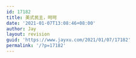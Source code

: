 ```yaml
---
id: 17182
title: 美式民主，呵呵
date: '2021-01-07T13:08:46+08:00'
author: Jay
layout: revision
guid: 'https://www.jayxu.com/2021/01/07/17182'
permalink: '/?p=17182'
---
```


<!-- wp:jetpack/tiled-gallery {"columnWidths":[[66.80737930166802,33.19262069833197],[36.33808841376735,63.66191158623265],[49.78283466919295,50.21716533080705],[54.17176108437918,45.82823891562081],[66.82351027599336,33.17648972400665],[32.67242065444865,67.32757934555134],[49.53961839484566,50.46038160515434]],"ids":[17154,17155,17156,17157,17158,17159,17160,17161,17162,17163,17164,17165,17166,17167,17168,17169,17170,17171],"linkTo":"media"} -->
<div class="wp-block-jetpack-tiled-gallery aligncenter is-style-rectangular"><div class="tiled-gallery__gallery"><div class="tiled-gallery__row"><div class="tiled-gallery__col" style="flex-basis:66.80737930166802%"><figure class="tiled-gallery__item"><a href="https://i1.wp.com/www.jayxu.com/log/wp-content/uploads/2021/01/20210107_112613.png?ssl=1"><img alt="" data-height="709" data-id="17154" data-link="https://www.jayxu.com/?attachment_id=17154" data-url="https://www.jayxu.com/log/wp-content/uploads/2021/01/20210107_112613.png" data-width="850" src="https://i1.wp.com/www.jayxu.com/log/wp-content/uploads/2021/01/20210107_112613.png?ssl=1" layout="responsive"/></a></figure></div><div class="tiled-gallery__col" style="flex-basis:33.19262069833197%"><figure class="tiled-gallery__item"><a href="https://i1.wp.com/www.jayxu.com/log/wp-content/uploads/2021/01/20210107_112629.png?ssl=1"><img alt="" data-height="709" data-id="17155" data-link="https://www.jayxu.com/?attachment_id=17155" data-url="https://www.jayxu.com/log/wp-content/uploads/2021/01/20210107_112629.png" data-width="850" src="https://i1.wp.com/www.jayxu.com/log/wp-content/uploads/2021/01/20210107_112629.png?ssl=1" layout="responsive"/></a></figure><figure class="tiled-gallery__item"><a href="https://i2.wp.com/www.jayxu.com/log/wp-content/uploads/2021/01/20210107_112633.png?ssl=1"><img alt="" data-height="709" data-id="17156" data-link="https://www.jayxu.com/?attachment_id=17156" data-url="https://www.jayxu.com/log/wp-content/uploads/2021/01/20210107_112633.png" data-width="850" src="https://i2.wp.com/www.jayxu.com/log/wp-content/uploads/2021/01/20210107_112633.png?ssl=1" layout="responsive"/></a></figure></div></div><div class="tiled-gallery__row"><div class="tiled-gallery__col" style="flex-basis:36.33808841376735%"><figure class="tiled-gallery__item"><a href="https://i0.wp.com/www.jayxu.com/log/wp-content/uploads/2021/01/20210107_112655.jpg?ssl=1"><img alt="" data-height="1440" data-id="17157" data-link="https://www.jayxu.com/?attachment_id=17157" data-url="https://www.jayxu.com/log/wp-content/uploads/2021/01/20210107_112655.jpg" data-width="2560" src="https://i0.wp.com/www.jayxu.com/log/wp-content/uploads/2021/01/20210107_112655.jpg?ssl=1" layout="responsive"/></a></figure><figure class="tiled-gallery__item"><a href="https://i0.wp.com/www.jayxu.com/log/wp-content/uploads/2021/01/20210107_112817.jpg?ssl=1"><img alt="" data-height="1440" data-id="17158" data-link="https://www.jayxu.com/?attachment_id=17158" data-url="https://www.jayxu.com/log/wp-content/uploads/2021/01/20210107_112817.jpg" data-width="2560" src="https://i0.wp.com/www.jayxu.com/log/wp-content/uploads/2021/01/20210107_112817.jpg?ssl=1" layout="responsive"/></a></figure></div><div class="tiled-gallery__col" style="flex-basis:63.66191158623265%"><figure class="tiled-gallery__item"><a href="https://i0.wp.com/www.jayxu.com/log/wp-content/uploads/2021/01/20210107_112918.jpg?ssl=1"><img alt="" data-height="2657" data-id="17159" data-link="https://www.jayxu.com/?attachment_id=17159" data-url="https://www.jayxu.com/log/wp-content/uploads/2021/01/20210107_112918.jpg" data-width="4096" src="https://i0.wp.com/www.jayxu.com/log/wp-content/uploads/2021/01/20210107_112918.jpg?ssl=1" layout="responsive"/></a></figure></div></div><div class="tiled-gallery__row"><div class="tiled-gallery__col" style="flex-basis:49.78283466919295%"><figure class="tiled-gallery__item"><a href="https://i0.wp.com/www.jayxu.com/log/wp-content/uploads/2021/01/20210107_114712.jpg?ssl=1"><img alt="" data-height="432" data-id="17160" data-link="https://www.jayxu.com/?attachment_id=17160" data-url="https://www.jayxu.com/log/wp-content/uploads/2021/01/20210107_114712.jpg" data-width="636" src="https://i0.wp.com/www.jayxu.com/log/wp-content/uploads/2021/01/20210107_114712.jpg?ssl=1" layout="responsive"/></a></figure></div><div class="tiled-gallery__col" style="flex-basis:50.21716533080705%"><figure class="tiled-gallery__item"><a href="https://i1.wp.com/www.jayxu.com/log/wp-content/uploads/2021/01/20210107_114736.jpg?ssl=1"><img alt="" data-height="1379" data-id="17161" data-link="https://www.jayxu.com/?attachment_id=17161" data-url="https://www.jayxu.com/log/wp-content/uploads/2021/01/20210107_114736.jpg" data-width="2048" src="https://i1.wp.com/www.jayxu.com/log/wp-content/uploads/2021/01/20210107_114736.jpg?ssl=1" layout="responsive"/></a></figure></div></div><div class="tiled-gallery__row"><div class="tiled-gallery__col" style="flex-basis:54.17176108437918%"><figure class="tiled-gallery__item"><a href="https://i0.wp.com/www.jayxu.com/log/wp-content/uploads/2021/01/20210107_115222.jpg?ssl=1"><img alt="" data-height="1440" data-id="17162" data-link="https://www.jayxu.com/?attachment_id=17162" data-url="https://www.jayxu.com/log/wp-content/uploads/2021/01/20210107_115222.jpg" data-width="2560" src="https://i0.wp.com/www.jayxu.com/log/wp-content/uploads/2021/01/20210107_115222.jpg?ssl=1" layout="responsive"/></a></figure></div><div class="tiled-gallery__col" style="flex-basis:45.82823891562081%"><figure class="tiled-gallery__item"><a href="https://i1.wp.com/www.jayxu.com/log/wp-content/uploads/2021/01/20210107_115409.jpg?ssl=1"><img alt="" data-height="1001" data-id="17163" data-link="https://www.jayxu.com/?attachment_id=17163" data-url="https://www.jayxu.com/log/wp-content/uploads/2021/01/20210107_115409.jpg" data-width="1504" src="https://i1.wp.com/www.jayxu.com/log/wp-content/uploads/2021/01/20210107_115409.jpg?ssl=1" layout="responsive"/></a></figure></div></div><div class="tiled-gallery__row"><div class="tiled-gallery__col" style="flex-basis:66.82351027599336%"><figure class="tiled-gallery__item"><a href="https://i1.wp.com/www.jayxu.com/log/wp-content/uploads/2021/01/mmexport1609989713517.jpg?ssl=1"><img alt="" data-height="683" data-id="17164" data-link="https://www.jayxu.com/?attachment_id=17164" data-url="https://www.jayxu.com/log/wp-content/uploads/2021/01/mmexport1609989713517.jpg" data-width="1024" src="https://i1.wp.com/www.jayxu.com/log/wp-content/uploads/2021/01/mmexport1609989713517.jpg?ssl=1" layout="responsive"/></a></figure></div><div class="tiled-gallery__col" style="flex-basis:33.17648972400665%"><figure class="tiled-gallery__item"><a href="https://i0.wp.com/www.jayxu.com/log/wp-content/uploads/2021/01/mmexport1609989749169.jpg?ssl=1"><img alt="" data-height="1080" data-id="17165" data-link="https://www.jayxu.com/?attachment_id=17165" data-url="https://www.jayxu.com/log/wp-content/uploads/2021/01/mmexport1609989749169.jpg" data-width="1619" src="https://i0.wp.com/www.jayxu.com/log/wp-content/uploads/2021/01/mmexport1609989749169.jpg?ssl=1" layout="responsive"/></a></figure><figure class="tiled-gallery__item"><a href="https://i2.wp.com/www.jayxu.com/log/wp-content/uploads/2021/01/mmexport1609992346156.jpg?ssl=1"><img alt="" data-height="719" data-id="17166" data-link="https://www.jayxu.com/?attachment_id=17166" data-url="https://www.jayxu.com/log/wp-content/uploads/2021/01/mmexport1609992346156.jpg" data-width="1080" src="https://i2.wp.com/www.jayxu.com/log/wp-content/uploads/2021/01/mmexport1609992346156.jpg?ssl=1" layout="responsive"/></a></figure></div></div><div class="tiled-gallery__row"><div class="tiled-gallery__col" style="flex-basis:32.67242065444865%"><figure class="tiled-gallery__item"><a href="https://i2.wp.com/www.jayxu.com/log/wp-content/uploads/2021/01/mmexport1609992349551.jpg?ssl=1"><img alt="" data-height="715" data-id="17167" data-link="https://www.jayxu.com/?attachment_id=17167" data-url="https://www.jayxu.com/log/wp-content/uploads/2021/01/mmexport1609992349551.jpg" data-width="1024" src="https://i2.wp.com/www.jayxu.com/log/wp-content/uploads/2021/01/mmexport1609992349551.jpg?ssl=1" layout="responsive"/></a></figure><figure class="tiled-gallery__item"><a href="https://i1.wp.com/www.jayxu.com/log/wp-content/uploads/2021/01/mmexport1609992357075.jpg?ssl=1"><img alt="" data-height="719" data-id="17168" data-link="https://www.jayxu.com/?attachment_id=17168" data-url="https://www.jayxu.com/log/wp-content/uploads/2021/01/mmexport1609992357075.jpg" data-width="1080" src="https://i1.wp.com/www.jayxu.com/log/wp-content/uploads/2021/01/mmexport1609992357075.jpg?ssl=1" layout="responsive"/></a></figure></div><div class="tiled-gallery__col" style="flex-basis:67.32757934555134%"><figure class="tiled-gallery__item"><a href="https://i2.wp.com/www.jayxu.com/log/wp-content/uploads/2021/01/mmexport8013a56d62fe2eeab5d0bebc2772e609.jpg?ssl=1"><img alt="" data-height="683" data-id="17169" data-link="https://www.jayxu.com/?attachment_id=17169" data-url="https://www.jayxu.com/log/wp-content/uploads/2021/01/mmexport8013a56d62fe2eeab5d0bebc2772e609.jpg" data-width="1024" src="https://i2.wp.com/www.jayxu.com/log/wp-content/uploads/2021/01/mmexport8013a56d62fe2eeab5d0bebc2772e609.jpg?ssl=1" layout="responsive"/></a></figure></div></div><div class="tiled-gallery__row"><div class="tiled-gallery__col" style="flex-basis:49.53961839484566%"><figure class="tiled-gallery__item"><a href="https://i0.wp.com/www.jayxu.com/log/wp-content/uploads/2021/01/mmexport978d9252dd18fbabbe73573e4aa8cde4.jpeg?ssl=1"><img alt="" data-height="810" data-id="17170" data-link="https://www.jayxu.com/?attachment_id=17170" data-url="https://www.jayxu.com/log/wp-content/uploads/2021/01/mmexport978d9252dd18fbabbe73573e4aa8cde4.jpeg" data-width="1080" src="https://i0.wp.com/www.jayxu.com/log/wp-content/uploads/2021/01/mmexport978d9252dd18fbabbe73573e4aa8cde4.jpeg?ssl=1" layout="responsive"/></a></figure></div><div class="tiled-gallery__col" style="flex-basis:50.46038160515434%"><figure class="tiled-gallery__item"><a href="https://i2.wp.com/www.jayxu.com/log/wp-content/uploads/2021/01/20210107_122848.jpg?ssl=1"><img alt="" data-height="589" data-id="17171" data-link="https://www.jayxu.com/?attachment_id=17171" data-url="https://www.jayxu.com/log/wp-content/uploads/2021/01/20210107_122848.jpg" data-width="800" src="https://i2.wp.com/www.jayxu.com/log/wp-content/uploads/2021/01/20210107_122848.jpg?ssl=1" layout="responsive"/></a></figure></div></div></div></div>
<!-- /wp:jetpack/tiled-gallery -->

<!-- wp:columns -->
<div class="wp-block-columns"><!-- wp:column {"width":"100%"} -->
<div class="wp-block-column" style="flex-basis:100%"></div>
<!-- /wp:column --></div>
<!-- /wp:columns -->